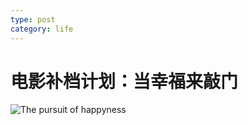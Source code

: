 ```yaml
---
type: post
category: life
---
```

# 电影补档计划：当幸福来敲门

![The pursuit of happyness](https://img3.doubanio.com/view/photo/l/public/p1312700744.webp)
